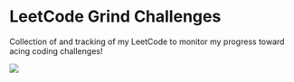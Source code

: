 # LeetCode Grind Challenges
Collection of and tracking of my LeetCode to monitor my progress toward acing coding challenges!



![](https://leetcard.jacoblin.cool/aliuCS?theme=light,unicorn)
